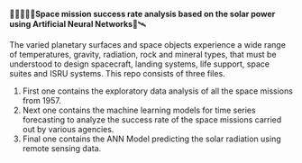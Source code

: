 👩‍🚀🌌👨‍🚀**Space mission success rate analysis based on the solar power using Artificial Neural Networks**📡🛰️

The varied planetary surfaces and space objects experience a wide range of temperatures, gravity, radiation, rock and mineral types, that must be understood to design spacecraft, landing systems, life support, space suites and ISRU systems. This repo consists of three files.
1) First one contains the exploratory data analysis of all the space missions from 1957.
2) Next one contains the machine learning models for time series forecasting to analyze the success rate of the space missions carried out by various agencies.
3) Final one contains the ANN Model predicting the solar radiation using remote sensing data.
